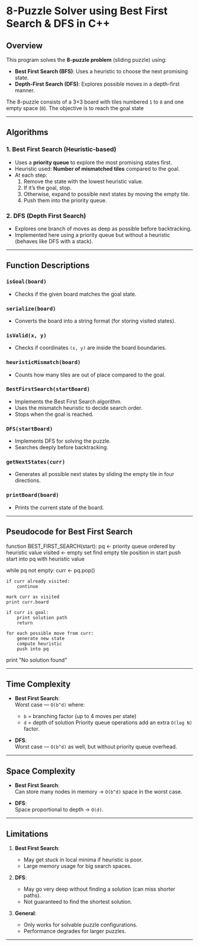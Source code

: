 # 8-Puzzle Solver using Best First Search & DFS in C++

## Overview
This program solves the **8-puzzle problem** (sliding puzzle) using:
- **Best First Search (BFS)**: Uses a heuristic to choose the next promising state.
- **Depth-First Search (DFS)**: Explores possible moves in a depth-first manner.

The 8-puzzle consists of a 3×3 board with tiles numbered `1` to `8` and one empty space (`0`). The objective is to reach the goal state


---

## Algorithms

### 1. Best First Search (Heuristic-based)
- Uses a **priority queue** to explore the most promising states first.
- Heuristic used: **Number of mismatched tiles** compared to the goal.
- At each step:
  1. Remove the state with the lowest heuristic value.
  2. If it’s the goal, stop.
  3. Otherwise, expand to possible next states by moving the empty tile.
  4. Push them into the priority queue.

### 2. DFS (Depth First Search)
- Explores one branch of moves as deep as possible before backtracking.
- Implemented here using a priority queue but without a heuristic (behaves like DFS with a stack).

---

## Function Descriptions

### `isGoal(board)`
- Checks if the given board matches the goal state.

### `serialize(board)`
- Converts the board into a string format (for storing visited states).

### `isValid(x, y)`
- Checks if coordinates `(x, y)` are inside the board boundaries.

### `heuristicMismatch(board)`
- Counts how many tiles are out of place compared to the goal.

### `BestFirstSearch(startBoard)`
- Implements the Best First Search algorithm.
- Uses the mismatch heuristic to decide search order.
- Stops when the goal is reached.

### `DFS(startBoard)`
- Implements DFS for solving the puzzle.
- Searches deeply before backtracking.

### `getNextStates(curr)`
- Generates all possible next states by sliding the empty tile in four directions.

### `printBoard(board)`
- Prints the current state of the board.

---

## Pseudocode for Best First Search

function BEST_FIRST_SEARCH(start):
pq ← priority queue ordered by heuristic value
visited ← empty set
find empty tile position in start
push start into pq with heuristic value

while pq not empty:
    curr ← pq.pop()

    if curr already visited:
        continue

    mark curr as visited
    print curr.board

    if curr is goal:
        print solution path
        return

    for each possible move from curr:
        generate new state
        compute heuristic
        push into pq

print "No solution found"

---

## Time Complexity
- **Best First Search**:  
  Worst case — `O(b^d)` where:
  - `b` = branching factor (up to 4 moves per state)
  - `d` = depth of solution
  Priority queue operations add an extra `O(log N)` factor.

- **DFS**:  
  Worst case — `O(b^d)` as well, but without priority queue overhead.

---

## Space Complexity
- **Best First Search**:  
  Can store many nodes in memory → `O(b^d)` space in the worst case.

- **DFS**:  
  Space proportional to depth → `O(d)`.

---

## Limitations
1. **Best First Search**:
   - May get stuck in local minima if heuristic is poor.
   - Large memory usage for big search spaces.

2. **DFS**:
   - May go very deep without finding a solution (can miss shorter paths).
   - Not guaranteed to find the shortest solution.

3. **General**:
   - Only works for solvable puzzle configurations.
   - Performance degrades for larger puzzles.

---
